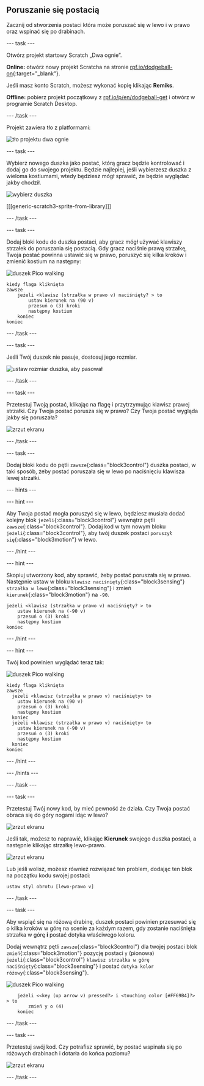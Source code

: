 ## Poruszanie się postacią

Zacznij od stworzenia postaci która może poruszać się w lewo i w prawo oraz wspinać się po drabinach.

\--- task \---

Otwórz projekt startowy Scratch „Dwa ognie”.

**Online:** otwórz nowy projekt Scratcha na stronie [rpf.io/dodgeball-on](http://rpf.io/dodgeball-on){:target="_blank"}.

Jeśli masz konto Scratch, możesz wykonać kopię klikając **Remiks**.

**Offline:** pobierz projekt początkowy z [rpf.io/p/en/dodgeball-get](http://rpf.io/p/en/dodgeball-get) i otwórz w programie Scratch Desktop.

\--- /task \---

Projekt zawiera tło z platformami:

![tło projektu dwa ognie](images/dodge-background.png)

\--- task \---

Wybierz nowego duszka jako postać, którą gracz będzie kontrolować i dodaj go do swojego projektu. Będzie najlepiej, jeśli wybierzesz duszka z wieloma kostiumami, wtedy będziesz mógł sprawić, że będzie wyglądać jakby chodził.

![wybierz duszka](images/dodge-characters.png)

[[[generic-scratch3-sprite-from-library]]]

\--- /task \---

\--- task \---

Dodaj bloki kodu do duszka postaci, aby gracz mógł używać klawiszy strzałek do poruszania się postacią. Gdy gracz naciśnie prawą strzałkę, Twoja postać powinna ustawić się w prawo, poruszyć się kilka kroków i zmienić kostium na następny:

![duszek Pico walking](images/pico_walking_sprite.png)

```blocks3
kiedy flaga kliknięta
zawsze
    jeżeli <klawisz (strzałka w prawo v) naciśnięty? > to
        ustaw kierunek na (90 v)
        przesuń o (3) kroki
        następny kostium
    koniec
koniec
```

\--- /task \---

\--- task \---

Jeśli Twój duszek nie pasuje, dostosuj jego rozmiar.

![ustaw rozmiar duszka, aby pasował](images/dodge-sprite-size-annotated.png)

\--- /task \---

\--- task \---

Przetestuj Twoją postać, klikając na flagę i przytrzymując klawisz prawej strzałki. Czy Twoja postać porusza się w prawo? Czy Twoja postać wygląda jakby się poruszała?

![zrzut ekranu](images/dodge-walking.png)

\--- /task \---

\--- task \---

Dodaj bloki kodu do pętli `zawsze`{:class="block3control"} duszka postaci, w taki sposób, żeby postać poruszała się w lewo po naciśnięciu klawisza lewej strzałki.

\--- hints \---

\--- hint \---

Aby Twoja postać mogła poruszyć się w lewo, będziesz musiała dodać kolejny blok `jeżeli`{:class="block3control"} wewnątrz pętli `zawsze`{:class="block3control"}. Dodaj kod w tym nowym bloku `jeżeli`{:class="block3control"}, aby twój duszek postaci `poruszył się`{:class="block3motion"} w lewo.

\--- /hint \---

\--- hint \---

Skopiuj utworzony kod, aby sprawić, żeby postać poruszała się w prawo. Następnie ustaw w bloku `klawisz naciśnięty`{:class="block3sensing"} `strzałka w lewo`{:class="block3sensing"} i zmień `kierunek`{:class="block3motion"} na `-90`.

```blocks3
jeżeli <klawisz (strzałka w prawo v) naciśnięty? > to
    ustaw kierunek na (-90 v)
    przesuń o (3) kroki
    następny kostium
koniec
```

\--- /hint \---

\--- hint \---

Twój kod powinien wyglądać teraz tak:

![duszek Pico walking](images/pico_walking_sprite.png)

```blocks3
kiedy flaga kliknięta
zawsze 
  jeżeli <klawisz (strzałka w prawo v) naciśnięty> to
    ustaw kierunek na (90 v)
    przesuń o (3) kroki
    następny kostium
  koniec
  jeżeli <klawisz (strzałka w prawo v) naciśnięty> to 
    ustaw kierunek na (-90 v)
    przesuń o (3) kroki
    następny kostium
  koniec
koniec
```

\--- /hint \---

\--- /hints \---

\--- /task \---

\--- task \---

Przetestuj Twój nowy kod, by mieć pewność że działa. Czy Twoja postać obraca się do góry nogami idąc w lewo?

![zrzut ekranu](images/dodge-upside-down.png)

Jeśli tak, możesz to naprawić, klikając **Kierunek** swojego duszka postaci, a następnie klikając strzałkę lewo-prawo.

![zrzut ekranu](images/dodge-left-right-annotated.png)

Lub jeśli wolisz, możesz również rozwiązać ten problem, dodając ten blok na początku kodu swojej postaci:

```blocks3
ustaw styl obrotu [lewo-prawo v]
```

\--- /task \---

\--- task \---

Aby wspiąć się na różową drabinę, duszek postaci powinien przesuwać się o kilka kroków w górę na scenie za każdym razem, gdy zostanie naciśnięta strzałka w górę **i** postać dotyka właściwego koloru.

Dodaj wewnątrz pętli `zawsze`{:class="block3control"} dla twojej postaci blok `zmień`{:class="block3motion"} pozycję postaci `y` (pionowa) `jeżeli`{:class="block3control"} `klawisz strzałka w górę naciśnięty`{:class="block3sensing"} i postać `dotyka kolor różowy`{:class="block3sensing"}.

![duszek Pico walking](images/pico_walking_sprite.png)

```blocks3
    jeżeli <<key (up arrow v) pressed?> i <touching color [#FF69B4]?> > to
        zmień y o (4)
    koniec
```

\--- /task \---

\--- task \---

Przetestuj swój kod. Czy potrafisz sprawić, by postać wspinała się po różowych drabinach i dotarła do końca poziomu?

![zrzut ekranu](images/dodge-test-character.png)

\--- /task \---